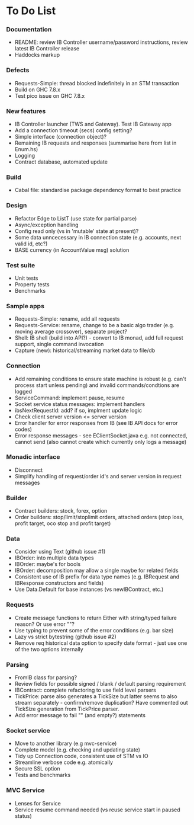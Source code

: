 
To Do List
==========

### Documentation

* README: review IB Controller username/password instructions, review latest IB Controller release
* Haddocks markup

### Defects

* Requests-Simple: thread blocked indefinitely in an STM transaction
* Build on GHC 7.8.x
* Test pico issue on GHC 7.8.x

### New features

* IB Controller launcher (TWS and Gateway). Test IB Gateway app
* Add a connection timeout (secs) config setting?
* Simple interface (connection object)?
* Remaining IB requests and responses (summarise here from list in Enum.hs)
* Logging
* Contract database, automated update

### Build

* Cabal file: standardise package dependency format to best practice

### Design

* Refactor Edge to ListT (use state for partial parse)
* Async/exception handling
* Config read only (vs in 'mutable' state at present)?
* Some data unncecessary in IB connection state (e.g. accounts, next valid id, etc?) 
* BASE currency (in AccountValue msg) solution

### Test suite 

* Unit tests
* Property tests
* Benchmarks

### Sample apps

* Requests-Simple: rename, add all requests
* Requests-Service: rename, change to be a basic algo trader (e.g. moving average crossover), separate project?
* Shell: IB shell (build into API?) - convert to IB monad, add full request support, single command invocation
* Capture (new): historical/streaming market data to file/db

### Connection

* Add remaining conditions to ensure state machine is robust (e.g. can't process start unless pending) and invalid commands/condtions are logged
* ServiceCommand: implement pause, resume
* Socket service status messages: implement handlers
* ibsNextRequestId: add? if so, implment update logic
* Check client server version <= server version
* Error handler for error responses from IB (see IB API docs for error codes)
* Error response messages - see EClientSocket.java e.g. not connected, cannot send (also cannot create which currently only logs a message)

### Monadic interface

* Disconnect
* Simplify handling of request/order id's and server version in request messages

### Builder

* Contract builders: stock, forex, option
* Order builders: stop/limit/stoplimit orders, attached orders (stop loss, profit target, oco stop and profit target)

### Data 

* Consider using Text (github issue #1)
* IBOrder: into multiple data types
* IBOrder: maybe's for bools
* IBOrder: decomposition may allow a single maybe for related fields
* Consistent use of IB prefix for data type names (e.g. IBRequest and IBResponse constructors and fields)
* Use Data.Default for base instances (vs newIBContract, etc.)

### Requests

* Create message functions to return Either with string/typed failure reason? Or use error "<reason>"?
* Use typing to prevent some of the error conditions (e.g. bar size)
* Lazy vs strict bytestring (github issue #2)
* Remove req historical data option to specify date format - just use one of the two options internally

### Parsing

* FromIB class for parsing?
* Review fields for possible signed / blank / default parsing requirement
* IBContract: complete refactoring to use field level parsers
* TickPrice: parse also generates a TickSize but latter seems to also stream separately - confirm/remove duplication? Have commented out TickSize generation from TickPrice parser.
* Add error message to fail "" (and empty?) statements

### Socket service

* Move to another library (e.g mvc-service)
* Complete model (e.g. checking and updating state)
* Tidy up Connection code, consistent use of STM vs IO
* Streamline verbose code e.g. atomically
* Secure SSL option
* Tests and benchmarks

### MVC Service

* Lenses for Service
* Service resume command needed (vs reuse service start in paused status)























